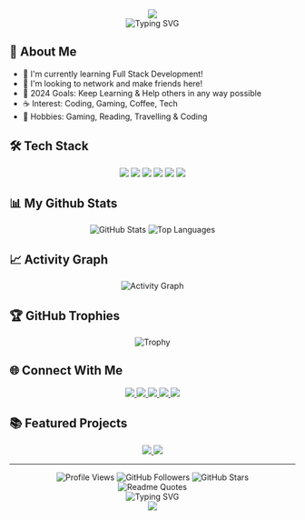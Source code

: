 <div align="center">
  <img src="https://capsule-render.vercel.app/api?type=waving&color=gradient&text=Hey,%20I'm%20Rahul%20Raj&height=100&section=header&fontSize=90&animation=fadeIn&fontAlignY=53&desc=Full%20Stack%20Developer%20|%20Problem%20Solver%20|%20Tech%20Enthusiast&descAlignY=62&descAlign=50" />
</div>

<div align="center">
  <img src="https://readme-typing-svg.herokuapp.com?font=Fira+Code&weight=600&size=25&pause=1000&color=FF69B4&center=true&vCenter=true&width=435&lines=console.log('Hello%20World!');%20//%20I'm%20Rahul%20Raj;while(alive)%20%7B;%20%20%20code();%20%20%20learn();%20%20%20grow();%20%7D;if(brain%20!%3D%20empty)%20%7B;%20%20%20keepCoding();%20%7D" alt="Typing SVG" />
</div>

## 🎯 About Me
- 🌳 I'm currently learning Full Stack Development!
- 🐾 I'm looking to network and make friends here!
- 🌊 2024 Goals: Keep Learning & Help others in any way possible
- ☕ Interest: Coding, Gaming, Coffee, Tech
- 🧳 Hobbies: Gaming, Reading, Travelling & Coding

## 🛠️ Tech Stack
<div align="center">
  <img src="https://img.shields.io/badge/HTML5-E34F26?style=for-the-badge&logo=html5&logoColor=white" />
  <img src="https://img.shields.io/badge/CSS3-1572B6?style=for-the-badge&logo=css3&logoColor=white" />
  <img src="https://img.shields.io/badge/JavaScript-F7DF1E?style=for-the-badge&logo=javascript&logoColor=black" />
  <img src="https://img.shields.io/badge/Python-3776AB?style=for-the-badge&logo=python&logoColor=white" />
  <img src="https://img.shields.io/badge/React-61DAFB?style=for-the-badge&logo=react&logoColor=black" />
  <img src="https://img.shields.io/badge/Node.js-339933?style=for-the-badge&logo=nodedotjs&logoColor=white" />
</div>

## 📊 My Github Stats
<div align="center">
  <img src="https://github-readme-stats.vercel.app/api?username=rahulophile&show_icons=true&theme=radical&hide_border=true&bg_color=0D1117&title_color=FF69B4&text_color=FF69B4&icon_color=FF69B4" alt="GitHub Stats" />
  <img src="https://github-readme-stats.vercel.app/api/top-langs/?username=rahulophile&layout=compact&theme=radical&hide_border=true&bg_color=0D1117&title_color=FF69B4&text_color=FF69B4" alt="Top Languages" />
</div>

## 📈 Activity Graph
<div align="center">
  <img src="https://github-readme-activity-graph.vercel.app/graph?username=rahulophile&theme=radical&hide_border=true&area=true&area_color=FF69B4" alt="Activity Graph" />
</div>

## 🏆 GitHub Trophies
<div align="center">
  <img src="https://github-profile-trophy.vercel.app/?username=rahulophile&theme=radical&no-frame=true&column=7&margin-w=15&margin-h=15" alt="Trophy" />
</div>

## 🌐 Connect With Me
<div align="center">
  <a href="https://linkedin.com/in/rahulophile">
    <img src="https://img.shields.io/badge/LinkedIn-0077B5?style=for-the-badge&logo=linkedin&logoColor=white" />
  </a>
  <a href="https://twitter.com/rahulophile">
    <img src="https://img.shields.io/badge/Twitter-1DA1F2?style=for-the-badge&logo=twitter&logoColor=white" />
  </a>
  <a href="https://github.com/rahulophile">
    <img src="https://img.shields.io/badge/GitHub-100000?style=for-the-badge&logo=github&logoColor=white" />
  </a>
  <a href="https://rahulophile.github.io/portfolio/">
    <img src="https://img.shields.io/badge/Portfolio-000000?style=for-the-badge&logo=About.me&logoColor=white" />
  </a>
  <a href="https://instagram.com/rahoolsahani">
    <img src="https://img.shields.io/badge/Instagram-E4405F?style=for-the-badge&logo=instagram&logoColor=white" />
  </a>
</div>

## 📚 Featured Projects
<div align="center">
  <a href="https://github.com/rahulophile/PYTHON-PRACTICE-NOOB-MODE">
    <img src="https://github-readme-stats.vercel.app/api/pin/?username=rahulophile&repo=PYTHON-PRACTICE-NOOB-MODE&theme=radical&hide_border=true&bg_color=0D1117&title_color=FF69B4&text_color=FF69B4" />
  </a>
  <a href="https://github.com/rahulophile/portfolio">
    <img src="https://github-readme-stats.vercel.app/api/pin/?username=rahulophile&repo=portfolio&theme=radical&hide_border=true&bg_color=0D1117&title_color=FF69B4&text_color=FF69B4" />
  </a>
</div>

---
<div align="center">
  <img src="https://komarev.com/ghpvc/?username=rahulophile&color=FF69B4&style=for-the-badge&label=PROFILE+VIEWS" alt="Profile Views" />
  <img src="https://img.shields.io/github/followers/rahulophile?label=Followers&style=social" alt="GitHub Followers" />
  <img src="https://img.shields.io/github/stars/rahulophile?label=Stars&style=social" alt="GitHub Stars" />
</div>

<div align="center">
  <img src="https://quotes-github-readme.vercel.app/api?type=horizontal&theme=radical" alt="Readme Quotes" />
</div>

<div align="center">
  <img src="https://readme-typing-svg.herokuapp.com?font=Fira+Code&pause=1000&color=FF69B4&center=true&vCenter=true&width=435&lines=Stay+Curious;Keep+Learning;Code+Better;Build+More" alt="Typing SVG" />
</div>

<div align="center">
  <img src="https://capsule-render.vercel.app/api?type=waving&color=gradient&height=100&section=footer" />
</div>
